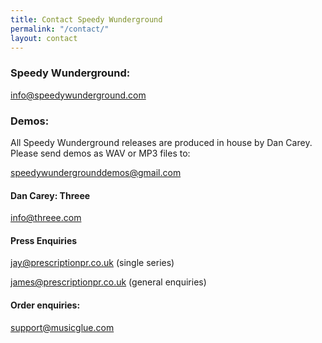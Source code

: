 ```yaml
---
title: Contact Speedy Wunderground
permalink: "/contact/"
layout: contact
---
```


### Speedy Wunderground:
<a href="mailto:info@speedywunderground.com">info@speedywunderground.com</a>

### Demos:

All Speedy Wunderground releases are produced in house by Dan Carey. Please send demos as WAV or MP3 files to: 

<a href="mailto:speedywundergrounddemos@gmail.com">speedywundergrounddemos@gmail.com</a>

#### Dan Carey: Threee
<a href="mailto:info@threee.com">info@threee.com</a>

#### Press Enquiries
<a href="mailto:jay@prescriptionpr.co.uk">jay@prescriptionpr.co.uk</a> (single series)

<a href="mailto:james@prescriptionpr.co.uk">james@prescriptionpr.co.uk</a> (general enquiries)

#### Order enquiries: 
<a href="mailto:support@musicglue.com">support@musicglue.com</a>